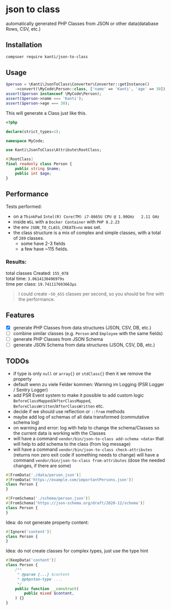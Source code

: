 # json to class

automatically generated PHP Classes from JSON or other data(database Rows, CSV, etc.)

## Installation

````bash
compsoer require kanti/json-to-class
````

## Usage

````php
$person = \Kanti\JsonToClass\Converter\Converter::getInstance()
    ->convert(\MyCode\Person::class, ['name' => 'Kanti', 'age' => 30]);
assert($person instanceof \MyCode\Person);
assert($person->name === 'Kanti');
assert($person->age === 30);
````
This will generate a Class just like this.

````php
<?php

declare(strict_types=1);

namespace MyCode;

use Kanti\JsonToClass\Attribute\RootClass;

#[RootClass]
final readonly class Person {
    public string $name;
    public int $age;
}
````

## Performance

Tests performed:
- on a `ThinkPad` `Intel(R) Core(TM) i7-8665U CPU @ 1.90GHz   2.11 GHz`
- inside `WSL` with a `Docker Container` with `PHP 8.2.23`
- the env `JSON_TO_CLASS_CREATE=no` was set.  
- the class structure is a mix of complex and simple classes, with a total of `289` classes.
  - some have 2-3 fields
  - a few have ~115 fields.

### Results:

total classes Created: `155_078`  
total time: `3.0614130496979s`  
time per class: `19.741117693663µs`  
> I could create `~50_655` classes per second, so you should be fine with the performance.

## Features
- [x] generate PHP Classes from data structures (JSON, CSV, DB, etc.)
- [ ] combine similar classes (e.g. `Person` and `Employee` with the same fields)
- [ ] generate PHP Classes from JSON Schema
- [ ] generate JSON Schema from data structures (JSON, CSV, DB, etc.)

## TODOs
- if type is only `null` or `array{}` or `stdClass{}` then it we remove the property
- default wenn zu viele Felder kommen: Warning im Logging (PSR Logger / Sentry Logger)
- add PSR Event system to make it possible to add custom logic `BeforeClassMapped`/`AfterClassMapped`, `BeforeClassWritten`/`AfterClassWritten` etc.
- decide if we should use reflection or `::from` methods
- maybe add log of schemas of all data transformed (commutative schema log)
- on warning and error: log with help to change the schema/Classes so the current data is working with the Classes
- will have a command `vendor/bin/json-to-class add-schema <data>` that will help to add schema to the class (from log message)
- will have a command `vendor/bin/json-to-class check-attributes` (returns non zero exit code if something needs to change)
  will have a command `vendor/bin/json-to-class from-attributes` (dose the needed changes, if there are some)
`````php
#[FromData('./data/person.json')]
#[FromData('https://example.com/importantPersons.json')]
class Person {
}

#[FromSchema('./schema/person.json')]
#[FromSchema('https://json-schema.org/draft/2020-12/schema')]
class Person {
}
`````


Idea: do not generate property content:
````php
#[Ignore('content')]
class Person {
}
````

Idea: do not create classes for complex types, just use the type hint
````php
#[KeepData('content')]
class Person {
    /**
     * @param {...} $content
     * @phpstan-type ....
     */
    public function __construct(
        public mixed $content,
    ) {}
}
````

````php
````
